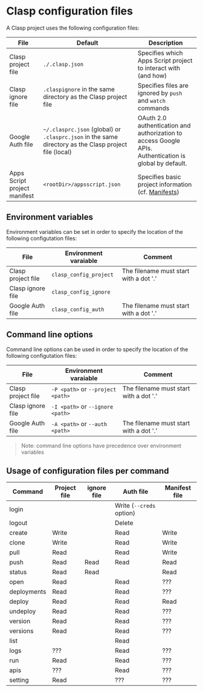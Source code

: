 # Clasp configuration files

A Clasp project uses the following configuration files:

File | Default | Description
--- | --- | ---
Clasp project file | `./.clasp.json` | Specifies which Apps Script project to interact with (and how)
Clasp ignore file | `.claspignore` in the same directory as the Clasp project file | Specifies files are ignored by `push` and `watch` commands
Google Auth file | `~/.clasprc.json` (global) or `.clasprc.json` in the same directory as the Clasp project file (local) | OAuth 2.0 authentication and authorization to access Google APIs. Authentication is global by default.
Apps Script project manifest | `<rootDir>/appsscript.json` | Specifies basic project information (cf. [Manifests](https://developers.google.com/apps-script/concepts/manifests))

## Environment variables

Environment variables can be set in order to specify the location of the following configutation files:

File | Environment varaiable | Comment
--- | --- | ---
Clasp project file | `clasp_config_project` | The filename must start with a dot '.'
Clasp ignore file | `clasp_config_ignore` |
Google Auth file | `clasp_config_auth` | The filename must start with a dot '.'

## Command line options

Command line options can be used in order to specify the location of the following configutation files:

File | Environment varaiable | Comment
--- | --- | ---
Clasp project file | `-P <path>` or `--project <path>` | The filename must start with a dot '.'
Clasp ignore file | `-I <path>` or `--ignore <path>` |
Google Auth file | `-A <path>` or `--auth <path>` | The filename must start with a dot '.'

> Note: command line options have precedence over environment variables

## Usage of configuration files per command

Command | Project file | ignore file | Auth file | Manifest file
--- | --- | --- | --- | ---
login | | | Write (`--creds` option) |
logout | | | Delete |
create | Write | | Read | Write
clone | Write | | Read | Write
pull | Read | | Read | Write
push | Read | Read | Read | Read
status | Read | Read | | Read
open | Read | | Read | ???
deployments | Read | | Read | ???
deploy | Read | | Read | Read
undeploy | Read | | Read | ???
version | Read | | Read | ???
versions | Read | | Read | ???
list | | | Read |
logs | ??? | | Read | ???
run | Read | | Read | ???
apis | ??? | | Read | ???
setting | Read | | ??? | ???
